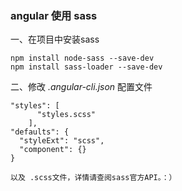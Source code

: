 ### angular 使用 sass

一、在项目中安装sass

    npm install node-sass --save-dev
    npm install sass-loader --save-dev
  
二、修改 *.angular-cli.json* 配置文件

    "styles": [
          "styles.scss"
        ],
    "defaults": {
      "styleExt": "scss",
      "component": {}
    }
    
    以及 .scss文件，详情请查阅sass官方API。：）
